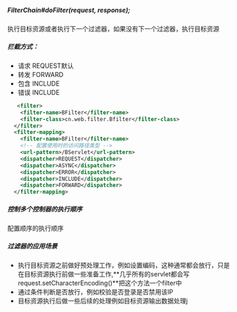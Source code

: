 #####  FilterChain#doFilter(request, response);

执行目标资源或者执行下一个过滤器，如果没有下一个过滤器，执行目标资源

##### 拦截方式：

* 请求  	<dispatcher>REQUEST</dispatcher>默认
* 转发 	<dispatcher>FORWARD</dispatcher>
* 包含  	<dispatcher>INCLUDE</dispatcher>
* 错误  	<dispatcher>INCLUDE</dispatcher>

```xml
   <filter>
  	<filter-name>BFilter</filter-name>
  	<filter-class>cn.web.filter.Bfilter</filter-class>
  </filter>
  <filter-mapping>
  	<filter-name>BFilter</filter-name>
  	<!-- 配置使用时的访问路径类型 -->
  	<url-pattern>/BServlet</url-pattern>
  	<dispatcher>REQUEST</dispatcher>
  	<dispatcher>ASYNC</dispatcher>
  	<dispatcher>ERROR</dispatcher>
  	<dispatcher>INCLUDE</dispatcher>
  	<dispatcher>FORWARD</dispatcher>
  </filter-mapping>
```

##### 控制多个控制器的执行顺序

</filter-mapping>配置顺序的执行顺序

##### 过滤器的应用场景

* 执行目标资源之前做好预处理工作，例如设置编码，这种通常都会放行，只是在目标资源执行前做一些准备工作,**几乎所有的servlet都会写request.setCharacterEncoding()**把这个方法一个filter中
* 通过条件判断是否放行，例如校验是否登录是否禁用该IP
* 目标资源执行后做一些后续的处理例如目标资源输出数据处理j